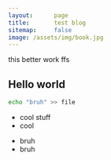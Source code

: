 ```yaml
---
layout:      page
title:       test blog
sitemap:     false
image: /assets/img/book.jpg
---
```


<!--this css code will fix all color issues -->
<link rel="stylesheet" href="path/to/your/downloaded.css">

this better work ffs

## Hello world

~~~bash
echo "bruh" >> file
~~~

- cool stuff
- cool

* bruh
* bruh
